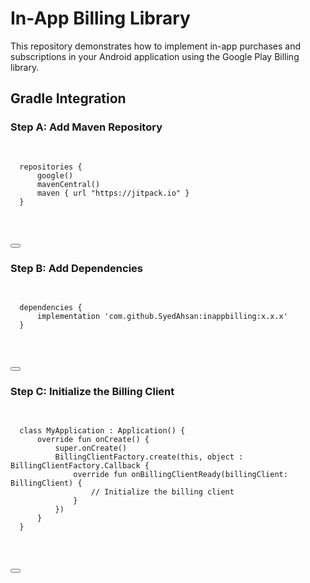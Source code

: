 <h1>In-App Billing Library</h1>

This repository demonstrates how to implement in-app purchases and subscriptions in your Android application using the Google Play Billing library.



<h2>Gradle Integration</h2>

### Step A: Add Maven Repository

<div class="code-block">
  <pre>
    
      repositories {
          google()
          mavenCentral()
          maven { url "https://jitpack.io" }
      }

  </pre>
  <button class="copy-btn" data-clipboard-text="repositories {
          google()
          mavenCentral()
          maven { url &quot;https://jitpack.io&quot; }
      }"></button>
</div>

### Step B: Add Dependencies

<div class="code-block">
  <pre>
  
      dependencies {
          implementation 'com.github.SyedAhsan:inappbilling:x.x.x'
      }

  </pre>
  <button class="copy-btn" data-clipboard-text="dependencies {
          implementation 'com.github.SyedAhsan:inappbilling:x.x.x'
      }"></button>
</div>

### Step C: Initialize the Billing Client

<div class="code-block">
  <pre>
  
      class MyApplication : Application() {
          override fun onCreate() {
              super.onCreate()
              BillingClientFactory.create(this, object : BillingClientFactory.Callback {
                  override fun onBillingClientReady(billingClient: BillingClient) {
                      // Initialize the billing client
                  }
              })
          }
      }

  </pre>
  <button class="copy-btn" data-clipboard-text="class MyApplication : Application() {
          override fun onCreate() {
              super.onCreate()
              BillingClientFactory.create(this, object : BillingClientFactory.Callback {
                  override fun onBillingClientReady(billingClient: Billing Client) {
                      // Initialize the billing client
                  }
              })
          }
      }"></button>
</div>
